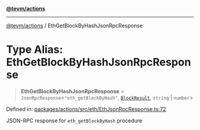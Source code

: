 [**@tevm/actions**](../README.md)

***

[@tevm/actions](../globals.md) / EthGetBlockByHashJsonRpcResponse

# Type Alias: EthGetBlockByHashJsonRpcResponse

> **EthGetBlockByHashJsonRpcResponse** = `JsonRpcResponse`\<`"eth_getBlockByHash"`, [`BlockResult`](BlockResult.md), `string` \| `number`\>

Defined in: [packages/actions/src/eth/EthJsonRpcResponse.ts:72](https://github.com/evmts/tevm-monorepo/blob/main/packages/actions/src/eth/EthJsonRpcResponse.ts#L72)

JSON-RPC response for `eth_getBlockByHash` procedure
